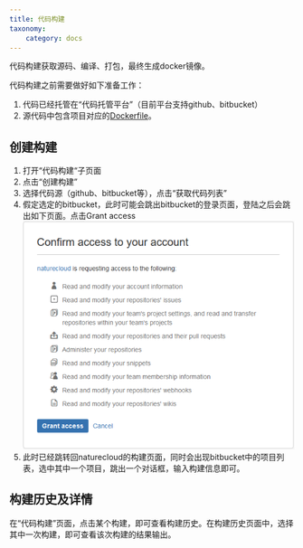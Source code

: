 ```yaml
---
title: 代码构建
taxonomy:
    category: docs
---
```


代码构建获取源码、编译、打包，最终生成docker镜像。

代码构建之前需要做好如下准备工作：
1. 代码已经托管在“代码托管平台”（目前平台支持github、bitbucket）
2. 源代码中包含项目对应的[Dockerfile](../dockerfile)。

## 创建构建 ##
1. 打开“代码构建“子页面
2. 点击“创建构建”
3. 选择代码源（github、bitbucket等），点击“获取代码列表”
4. 假定选定的bitbucket，此时可能会跳出bitbucket的登录页面，登陆之后会跳出如下页面。点击Grant access
![](oauth.png)
5. 此时已经跳转回naturecloud的构建页面，同时会出现bitbucket中的项目列表，选中其中一个项目，跳出一个对话框，输入构建信息即可。

## 构建历史及详情 ##
	
在“代码构建”页面，点击某个构建，即可查看构建历史。在构建历史页面中，选择其中一次构建，即可查看该次构建的结果输出。
